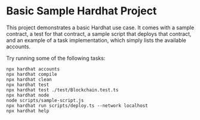 # Basic Sample Hardhat Project

This project demonstrates a basic Hardhat use case. It comes with a sample contract, a test for that contract, a sample script that deploys that contract, and an example of a task implementation, which simply lists the available accounts.

Try running some of the following tasks:

```shell
npx hardhat accounts
npx hardhat compile
npx hardhat clean
npx hardhat test
npx hardhat test ./test/Blockchain.test.ts
npx hardhat node
node scripts/sample-script.js
npx hardhat run scripts/deploy.ts --network localhost
npx hardhat help
```
